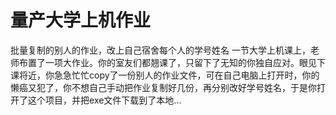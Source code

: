 # 量产大学上机作业
批量复制的别人的作业，改上自己宿舍每个人的学号姓名
    一节大学上机课上，老师布置了一项大作业。你的室友们都翘课了，只留下了无知的你独自应对。眼见下课将近，你急急忙忙copy了一份别人的作业文件，可在自己电脑上打开时，你的懒癌又犯了，你不想自己手动把作业复制好几份，再分别改好学号姓名，于是你打开了这个项目，并把exe文件下载到了本地...
